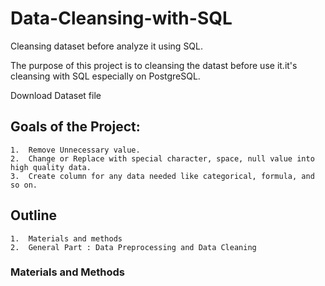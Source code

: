 # Data-Cleansing-with-SQL
Cleansing dataset before analyze it using SQL. 

The purpose of this project is to cleansing the datast before use it.it's cleansing with SQL especially on PostgreSQL.

Download Dataset file 

## Goals of the Project:

    1.  Remove Unnecessary value.
    2.  Change or Replace with special character, space, null value into high quality data.
    3.  Create column for any data needed like categorical, formula, and so on.

## Outline

    1.  Materials and methods
    2.  General Part : Data Preprocessing and Data Cleaning

### Materials and Methods
